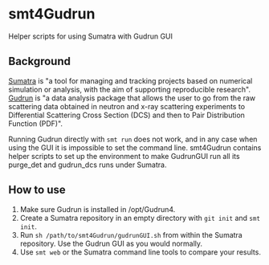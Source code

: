 smt4Gudrun
==========

Helper scripts for using Sumatra with Gudrun GUI

Background
----------

[Sumatra](http://neuralensemble.org/sumatra/) is "a tool for managing and tracking projects based on numerical simulation or analysis, with the aim of supporting reproducible research".
[Gudrun](http://disordmat.moonfruit.com/) is "a data analysis package that allows the user to go from the raw scattering data obtained in neutron and x-ray scattering experiments to Differential Scattering Cross Section (DCS) and then to Pair Distribution Function (PDF)".

Running Gudrun directly with `smt run` does not work, and in any case when using the GUI it is impossible to set the command line.
smt4Gudrun contains helper scripts to set up the environment to make GudrunGUI run all its purge\_det and gudrun\_dcs runs under Sumatra.

How to use
----------

1. Make sure Gudrun is installed in /opt/Gudrun4.
2. Create a Sumatra repository in an empty directory with `git init` and `smt init`.
3. Run `sh /path/to/smt4Gudrun/gudrunGUI.sh` from within the Sumatra repository. Use the Gudrun GUI as you would normally.
4. Use `smt web` or the Sumatra command line tools to compare your results.

